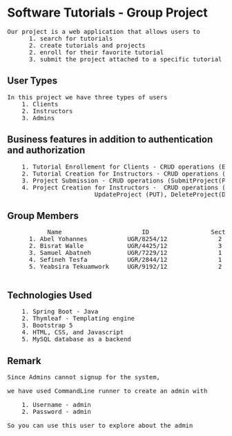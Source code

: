 # Software Tutorials - Group Project
<pre>
Our project is a web application that allows users to 
      1. search for tutorials
      2. create tutorials and projects
      2. enroll for their favorite tutorial
      3. submit the project attached to a specific tutorial track
</pre>


## User Types

<pre>
In this project we have three types of users
	1. Clients
	2. Instructors
	3. Admins
</pre>


## Business features in addition to authentication and authorization

<pre>
    1. Tutorial Enrollement for Clients - CRUD operations (Enroll(POST), UnEnroll(DELETE), ViewTutorial(GET)), REENROLL(PUT)
    2. Tutorial Creation for Instructors - CRUD operations (Create(POST), delete(DELETE), ViewTutorial(GET))
    3. Project Submission - CRUD operations (SubmitProject(POST),  ViewProject(GET))
    4. Project Creation for Instructors -  CRUD operations (CreateProject(POST), ViewProject(GET), 
                        UpdateProject (PUT), DeleteProject(DELETE))
</pre>
      
## Group Members

<pre>
           Name                      ID                 Section
      1. Abel Yohannes           UGR/8254/12              2
      2. Bisrat Walle            UGR/4425/12              3
      3. Samuel Abatneh          UGR/7229/12              1
      4. Sefineh Tesfa           UGR/2844/12              1
      5. Yeabsira Tekuamwork     UGR/9192/12              2

</pre>
 
## Technologies Used

<pre>
	1. Spring Boot - Java
	2. Thymleaf - Templating engine
	3. Bootstrap 5
	4. HTML, CSS, and Javascript
	5. MySQL database as a backend
</pre>


## Remark


<pre>
Since Admins cannot signup for the system,

we have used CommandLine runner to create an admin with 

	1. Username - admin
	2. Password - admin
	
So you can use this user to explore about the admin

</pre>
